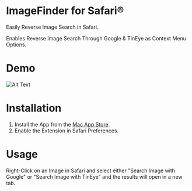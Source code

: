 # ImageFinder for Safari®
Easily Reverse Image Search in Safari.

Enables Reverse Image Search Through Google & TinEye as Context Menu Options.

# Demo
![Alt Text](https://i.ibb.co/c1jY4QQ/Demo.gif)

# Installation
1. Install the App from the [Mac App Store](https://apps.apple.com/us/app/imagefinder-for-safari/id1514863337?ls=1).
2. Enable the Extension in Safari Preferences.

# Usage
Right-Click on an Image in Safari and select either "Search Image with Google" or "Search Image with TinEye" and the results will open in a new tab.


